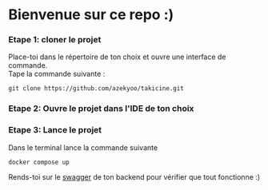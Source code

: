 # Bienvenue sur ce  repo :)

### Etape 1: cloner le projet
Place-toi dans le répertoire de ton choix et ouvre une interface de commande. </br>
Tape la commande suivante : 
```
git clone https://github.com/azekyoo/takicine.git
```
### Etape 2: Ouvre le projet dans l'IDE de ton choix

### Etape 3: Lance le projet
Dans le terminal lance la commande suivante
```
docker compose up
```
Rends-toi sur le [swagger](http://localhost:8080/swagger-ui/index.html#/) de ton backend pour vérifier que tout fonctionne :) 




